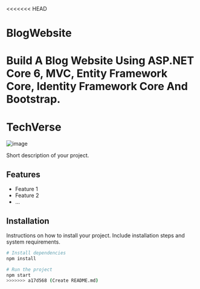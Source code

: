 <<<<<<< HEAD
# BlogWebsite
Build A Blog Website Using ASP.NET Core 6, MVC, Entity Framework Core, Identity Framework Core And Bootstrap.
=======
# TechVerse

![image](https://github.com/taileduc0404/BlogWebsite/assets/133095004/b357ec17-a57f-43c5-88f4-d7bb9ed0dd60)


Short description of your project.

## Features

- Feature 1
- Feature 2
- ...

## Installation

Instructions on how to install your project. Include installation steps and system requirements.

```bash
# Install dependencies
npm install

# Run the project
npm start
>>>>>>> a17d568 (Create README.md)
